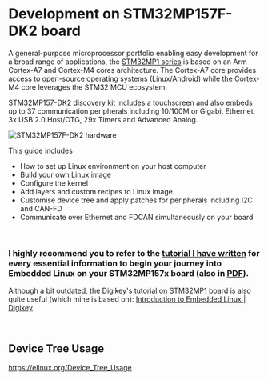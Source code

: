 # Development on STM32MP157F-DK2 board  

A general-purpose microprocessor portfolio enabling easy development for a broad range of applications, the [STM32MP1 series][1] is based on an Arm Cortex-A7 and Cortex-M4 cores architecture. The Cortex-A7 core provides access to open-source operating systems (Linux/Android) while the Cortex-M4 core leverages the STM32 MCU ecosystem.

STM32MP157-DK2 discovery kit includes a touchscreen and also embeds up to 37 communication peripherals including 10/100M or Gigabit Ethernet, 3x USB 2.0 Host/OTG, 29x Timers and Advanced Analog.

![STM32MP157F-DK2 hardware](https://github.com/darkquesh/stm32mp1/blob/main/images/STM32MP157F-DK2_board.png)

This guide includes  
- How to set up Linux environment on your host computer  
- Build your own Linux image  
- Configure the kernel  
- Add layers and custom recipes to Linux image  
- Customise device tree and apply patches for peripherals including I2C and CAN-FD  
- Communicate over Ethernet and FDCAN simultaneously on your board

<br>

### I highly recommend you to refer to the [tutorial I have written](https://github.com/darkquesh/stm32mp1/blob/main/Yocto_Linux.md) for every essential information to begin your journey into Embedded Linux on your STM32MP157x board (also in [PDF](https://github.com/darkquesh/stm32mp1/blob/main/Yocto_STM32MP157F-DK2_Linux_Image.pdf)). 

Although a bit outdated, the Digikey's tutorial on STM32MP1 board is also quite useful (which mine is based on): [Introduction to Embedded Linux | Digikey](https://www.youtube.com/playlist?list=PLEBQazB0HUyTpoJoZecRK6PpDG31Y7RPB)  
  
<br>

## Device Tree Usage
https://elinux.org/Device_Tree_Usage


[1]: <https://www.st.com/en/microcontrollers-microprocessors/stm32mp1-series.html> "STM32MP1"
